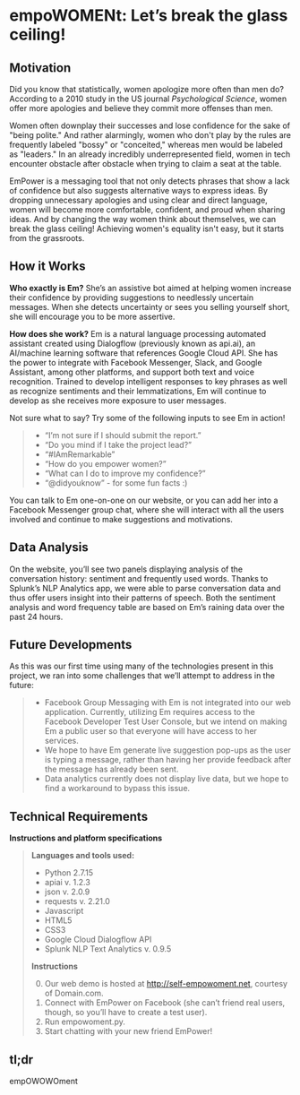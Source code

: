 empoWOMENt: Let’s break the glass ceiling!
=============

Motivation
----------
Did you know that statistically, women apologize more often than men do? According to a 2010 study in the US journal _Psychological Science_, women offer more apologies and believe they commit more offenses than men.

Women often downplay their successes and lose confidence for the sake of "being polite." And rather alarmingly, women who don't play by the rules are frequently labeled "bossy" or "conceited," whereas men would be labeled as "leaders." In an already incredibly underrepresented field, women in tech encounter obstacle after obstacle when trying to claim a seat at the table.

EmPower is a messaging tool that not only detects phrases that show a lack of confidence but also suggests alternative ways to express ideas. By dropping unnecessary apologies and using clear and direct language, women will become more comfortable, confident, and proud when sharing ideas. And by changing the way women think about themselves, we can break the glass ceiling! Achieving women's equality isn't easy, but it starts from the grassroots.

How it Works
------------
**Who exactly is Em?** She’s an assistive bot aimed at helping women increase their confidence by providing suggestions to needlessly uncertain messages. When she detects uncertainty or sees you selling yourself short, she will encourage you to be more assertive.

**How does she work?** Em is a natural language processing automated assistant created using Dialogflow (previously known as api.ai), an AI/machine learning software that references Google Cloud API. She has the power to integrate with Facebook Messenger, Slack, and Google Assistant, among other platforms, and support both text and voice recognition. Trained to develop intelligent responses to key phrases as well as recognize sentiments and their lemmatizations, Em will continue to develop as she receives more exposure to user messages.

Not sure what to say? Try some of the following inputs to see Em in action!
>
>- “I’m not sure if I should submit the report.”
>- “Do you mind if I take the project lead?”
>- “#IAmRemarkable”
>- “How do you empower women?”
>- “What can I do to improve my confidence?”
>- “@didyouknow” - for some fun facts :)

You can talk to Em one-on-one on our website, or you can add her into a Facebook Messenger group chat, where she will interact with all the users involved and continue to make suggestions and motivations.

Data Analysis
----------------------
On the website, you’ll see two panels displaying analysis of the conversation history: sentiment and frequently used words. Thanks to Splunk’s NLP Analytics app, we were able to parse conversation data and thus offer users insight into their patterns of speech. Both the sentiment analysis and word frequency table are based on Em’s raining data over the past 24 hours.

Future Developments
----------------------
As this was our first time using many of the technologies present in this project, we ran into some challenges that we’ll attempt to address in the future:
>
>- Facebook Group Messaging with Em is not integrated into our web application. Currently, utilizing Em requires access to the Facebook Developer Test User Console, but we intend on making Em a public user so that everyone will have access to her services.
>- We hope to have Em generate live suggestion pop-ups as the user is typing a message, rather than having her provide feedback after the message has already been sent.
>- Data analytics currently does not display live data, but we hope to find a workaround to bypass this issue.


Technical Requirements
----------------------

**Instructions and platform specifications**

>**Languages and tools used:**
>
>- Python 2.7.15
>- apiai v. 1.2.3
>- json v. 2.0.9
>- requests v. 2.21.0
>- Javascript 
>- HTML5
>- CSS3
>- Google Cloud Dialogflow API
>- Splunk NLP Text Analytics v. 0.9.5
>
>**Instructions**
>
>0. Our web demo is hosted at http://self-empowoment.net, courtesy of Domain.com.
>1. Connect with EmPower on Facebook (she can’t friend real users, though, so you’ll have to create a test user).
>2. Run empowoment.py.
>3. Start chatting with your new friend EmPower!
>

tl;dr
-----
empOWOWOment 

